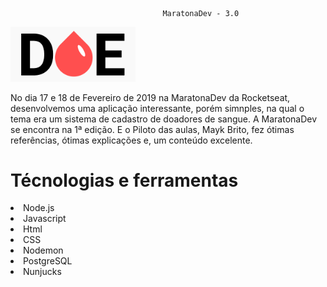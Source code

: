                                       MaratonaDev - 3.0
<a target="_blank" rel="noopener noreferrer" href="https://github.com/guilhermecapitao/doe-maratonadev/blob/master/src/public/logo.png"><img alt="MaratonaDev" src="https://github.com/guilhermecapitao/doe-maratonadev/raw/master/src/public/logo.png" width="200px" style="align-items:center;"></a>



No dia 17 e 18 de Fevereiro de 2019 na MaratonaDev da Rocketseat, desenvolvemos uma aplicação interessante, porém simnples, na qual o tema era um sistema de cadastro de doadores de sangue. A MaratonaDev se encontra na 1ª edição. E o Piloto das aulas, Mayk Brito, fez ótimas referências, ótimas explicações e, um conteúdo excelente.

<h1>Técnologias e ferramentas</h1>
<li>Node.js</li>
<li>Javascript
<li>Html</li>
<li>CSS</li>
<li>Nodemon</li>
<li>PostgreSQL</li>
<li>Nunjucks</li>

